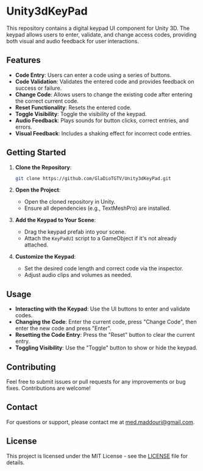 
# Unity3dKeyPad

This repository contains a digital keypad UI component for Unity 3D. The keypad allows users to enter, validate, and change access codes, providing both visual and audio feedback for user interactions. 

## Features
- **Code Entry**: Users can enter a code using a series of buttons.
- **Code Validation**: Validates the entered code and provides feedback on success or failure.
- **Change Code**: Allows users to change the existing code after entering the correct current code.
- **Reset Functionality**: Resets the entered code.
- **Toggle Visibility**: Toggle the visibility of the keypad.
- **Audio Feedback**: Plays sounds for button clicks, correct entries, and errors.
- **Visual Feedback**: Includes a shaking effect for incorrect code entries.

## Getting Started

1. **Clone the Repository**:
   ```sh
   git clone https://github.com/GlaDioTGTV/Unity3dKeyPad.git
   ```
2. **Open the Project**:
   - Open the cloned repository in Unity.
   - Ensure all dependencies (e.g., TextMeshPro) are installed.

3. **Add the Keypad to Your Scene**:
   - Drag the keypad prefab into your scene.
   - Attach the `KeyPadUI` script to a GameObject if it's not already attached.

4. **Customize the Keypad**:
   - Set the desired code length and correct code via the inspector.
   - Adjust audio clips and volumes as needed.

## Usage
- **Interacting with the Keypad**: Use the UI buttons to enter and validate codes.
- **Changing the Code**: Enter the current code, press "Change Code", then enter the new code and press "Enter".
- **Resetting the Code Entry**: Press the "Reset" button to clear the current entry.
- **Toggling Visibility**: Use the "Toggle" button to show or hide the keypad.

## Contributing
Feel free to submit issues or pull requests for any improvements or bug fixes. Contributions are welcome!

## Contact
For questions or support, please contact me at [med.maddouri@gmail.com](mailto:med.maddouri@gmail.com).

## License
This project is licensed under the MIT License - see the [LICENSE](LICENSE) file for details.
